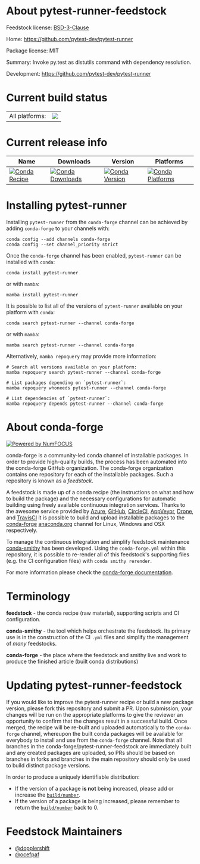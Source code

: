 About pytest-runner-feedstock
=============================

Feedstock license: [BSD-3-Clause](https://github.com/conda-forge/pytest-runner-feedstock/blob/main/LICENSE.txt)

Home: https://github.com/pytest-dev/pytest-runner

Package license: MIT

Summary: Invoke py.test as distutils command with dependency resolution.

Development: https://github.com/pytest-dev/pytest-runner

Current build status
====================


<table><tr><td>All platforms:</td>
    <td>
      <a href="https://dev.azure.com/conda-forge/feedstock-builds/_build/latest?definitionId=3292&branchName=main">
        <img src="https://dev.azure.com/conda-forge/feedstock-builds/_apis/build/status/pytest-runner-feedstock?branchName=main">
      </a>
    </td>
  </tr>
</table>

Current release info
====================

| Name | Downloads | Version | Platforms |
| --- | --- | --- | --- |
| [![Conda Recipe](https://img.shields.io/badge/recipe-pytest--runner-green.svg)](https://anaconda.org/conda-forge/pytest-runner) | [![Conda Downloads](https://img.shields.io/conda/dn/conda-forge/pytest-runner.svg)](https://anaconda.org/conda-forge/pytest-runner) | [![Conda Version](https://img.shields.io/conda/vn/conda-forge/pytest-runner.svg)](https://anaconda.org/conda-forge/pytest-runner) | [![Conda Platforms](https://img.shields.io/conda/pn/conda-forge/pytest-runner.svg)](https://anaconda.org/conda-forge/pytest-runner) |

Installing pytest-runner
========================

Installing `pytest-runner` from the `conda-forge` channel can be achieved by adding `conda-forge` to your channels with:

```
conda config --add channels conda-forge
conda config --set channel_priority strict
```

Once the `conda-forge` channel has been enabled, `pytest-runner` can be installed with `conda`:

```
conda install pytest-runner
```

or with `mamba`:

```
mamba install pytest-runner
```

It is possible to list all of the versions of `pytest-runner` available on your platform with `conda`:

```
conda search pytest-runner --channel conda-forge
```

or with `mamba`:

```
mamba search pytest-runner --channel conda-forge
```

Alternatively, `mamba repoquery` may provide more information:

```
# Search all versions available on your platform:
mamba repoquery search pytest-runner --channel conda-forge

# List packages depending on `pytest-runner`:
mamba repoquery whoneeds pytest-runner --channel conda-forge

# List dependencies of `pytest-runner`:
mamba repoquery depends pytest-runner --channel conda-forge
```


About conda-forge
=================

[![Powered by
NumFOCUS](https://img.shields.io/badge/powered%20by-NumFOCUS-orange.svg?style=flat&colorA=E1523D&colorB=007D8A)](https://numfocus.org)

conda-forge is a community-led conda channel of installable packages.
In order to provide high-quality builds, the process has been automated into the
conda-forge GitHub organization. The conda-forge organization contains one repository
for each of the installable packages. Such a repository is known as a *feedstock*.

A feedstock is made up of a conda recipe (the instructions on what and how to build
the package) and the necessary configurations for automatic building using freely
available continuous integration services. Thanks to the awesome service provided by
[Azure](https://azure.microsoft.com/en-us/services/devops/), [GitHub](https://github.com/),
[CircleCI](https://circleci.com/), [AppVeyor](https://www.appveyor.com/),
[Drone](https://cloud.drone.io/welcome), and [TravisCI](https://travis-ci.com/)
it is possible to build and upload installable packages to the
[conda-forge](https://anaconda.org/conda-forge) [anaconda.org](https://anaconda.org/)
channel for Linux, Windows and OSX respectively.

To manage the continuous integration and simplify feedstock maintenance
[conda-smithy](https://github.com/conda-forge/conda-smithy) has been developed.
Using the ``conda-forge.yml`` within this repository, it is possible to re-render all of
this feedstock's supporting files (e.g. the CI configuration files) with ``conda smithy rerender``.

For more information please check the [conda-forge documentation](https://conda-forge.org/docs/).

Terminology
===========

**feedstock** - the conda recipe (raw material), supporting scripts and CI configuration.

**conda-smithy** - the tool which helps orchestrate the feedstock.
                   Its primary use is in the construction of the CI ``.yml`` files
                   and simplify the management of *many* feedstocks.

**conda-forge** - the place where the feedstock and smithy live and work to
                  produce the finished article (built conda distributions)


Updating pytest-runner-feedstock
================================

If you would like to improve the pytest-runner recipe or build a new
package version, please fork this repository and submit a PR. Upon submission,
your changes will be run on the appropriate platforms to give the reviewer an
opportunity to confirm that the changes result in a successful build. Once
merged, the recipe will be re-built and uploaded automatically to the
`conda-forge` channel, whereupon the built conda packages will be available for
everybody to install and use from the `conda-forge` channel.
Note that all branches in the conda-forge/pytest-runner-feedstock are
immediately built and any created packages are uploaded, so PRs should be based
on branches in forks and branches in the main repository should only be used to
build distinct package versions.

In order to produce a uniquely identifiable distribution:
 * If the version of a package **is not** being increased, please add or increase
   the [``build/number``](https://docs.conda.io/projects/conda-build/en/latest/resources/define-metadata.html#build-number-and-string).
 * If the version of a package **is** being increased, please remember to return
   the [``build/number``](https://docs.conda.io/projects/conda-build/en/latest/resources/define-metadata.html#build-number-and-string)
   back to 0.

Feedstock Maintainers
=====================

* [@dopplershift](https://github.com/dopplershift/)
* [@ocefpaf](https://github.com/ocefpaf/)

